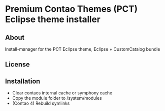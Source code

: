 Premium Contao Themes (PCT) Eclipse theme installer
================

About
-----
Install-manager for the PCT Eclipse theme, Eclipse + CustomCatalog bundle

License
-------

Installation
------------
+ Clear contaos internal cache or symphony cache 
+ Copy the module folder to /system/modules
+ (Contao 4) Rebuild symlinks
